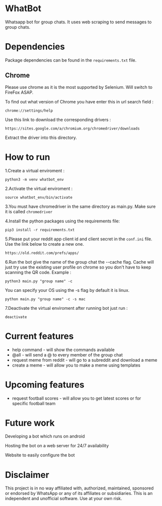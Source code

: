 # WhatBot
Whatsapp bot for group chats. It uses web scraping to send messages to group chats.

# Dependencies 

Package dependencies can be found in the `requirements.txt` file.
## Chrome
Please use chrome as it is the most supported by Selenium. Will switch to FireFox ASAP.

To find out what version of Chrome you have
enter this in url search field :

`chrome://settings/help`

Use this link to download the corresponding drivers :

`https://sites.google.com/a/chromium.org/chromedriver/downloads`

Extract the driver into this directory.

# How to run

1.Create a virtual enviroment : 

`python3 -m venv whatbot_env`

2.Activate the virtual enviroment :

`source whatbot_env/bin/activate`

3.You must have chromedriver in the same directory as main.py. Make sure it is called `chromedriver`

4.Install the python packages using the requirements file:

`pip3 install -r requirements.txt`

5.Please put your reddit app client id and client secret in the `conf.ini` file. Use the link below to create a new one.

`https://old.reddit.com/prefs/apps/`

6.Run the bot give the name of the group chat the --cache flag. Cache will just 
try use the existing user profile on chrome so you don't have to keep scanning the QR code.
Example :

`python3 main.py "group name" -c`

You can specify your OS using the -s flag by default it is linux.

`python main.py "group name" -c -s mac`

7.Deactivate the virtual enviroment after running bot just run :

`deactivate`

# Current features 
* help command - will show the commands available
* @all - will send a @ to every member of the group chat
* request meme from reddit - will go to a subreddit and download a meme
* create a meme - will allow you to make a meme using templates

# Upcoming features 
* request football scores - will allow you to get latest scores or for specific football team

# Future work

Developing a bot which runs on android

Hosting the bot on a web server for 24/7 availability

Website to easily configure the bot

# Disclaimer

This project is in no way affiliated with, authorized, maintained, sponsored or endorsed by WhatsApp or any of its affiliates or subsidiaries. This is an independent and unofficial software. Use at your own risk.

